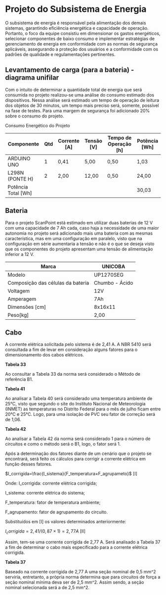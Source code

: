 # **Projeto do Subsistema de Energia**
O subsistema de energia é responsável pela alimentação dos demais sistemas, garantindo eficiência energética e capacidade de operação. Portanto, o foco da equipe consistiu em dimensionar os gastos energéticos, selecionar componentes de baixo consumo e implementar estratégias de gerenciamento de energia em conformidade com as normas de segurança aplicáveis, assegurando a proteção dos usuários e a conformidade com os padrões de qualidade e regulamentações pertinentes.

## **Levantamento de carga (para a bateria) - diagrama unifilar**
Com o intuito de determinar a quantidade total de energia que será consumida no projeto realizou-se uma análise do consumo estimado dos dispositivos. Nessa análise será estimado um tempo de operação de leitura dos objetos de 30 minutos, um tempo mais preciso será, somente, possível na fase de testes. Para uma margem de segurança foi adicionado 20% sobre o consumo do projeto.

Consumo Energético do Projeto

| Componente | Qtd | Corrente [A] |Tensão [V] |Tempo de Operação [h] |Potência [Wh]|
| ------ | ------ |------ |------ |------ |------ |
|ARDUINO UNO|1|0,41|5,00|0,50|1,03|
|L298N (PONTE H)|2|2,00|12,00|0,50|24,00|
|Potência Total [Wh]|||||30,03|

## **Bateria**
Para o projeto ScanPoint está estimado em utilizar duas baterias de 12 V com uma capacidade de 7 Ah cada, caso haja a necessidade de uma maior autonomia no projeto será adicionado mais uma bateria com as mesmas característica, mas em uma configuração em paralelo, visto que na configuração em série aumentaria a tensão e não é o que se deseja visto que os componentes do projeto apresentam uma tensão de alimentação inferior a 12 V.

| Marca                             | UNICOBA       |
|------                             | ------        |
|    Modelo                         |UP1270SEG      |
|Composição das células da bateria  |Chumbo - Ácido |
|Voltagem                           |12V            |
|    Amperagem                      |    7Ah        |
|    Dimensões [cm]                 |    8x16x11    |
|    Peso[kg]                       |    2,00       |

## **Cabo**
A corrente elétrica solicitada pelo sistema é de 2,41 A. A NBR 5410 será consultada a fim de levar em consideração alguns fatores para o dimensionamento dos cabos elétricos.

**Tabela 33**

Ao consultar a Tabela 33 da norma será considerado o Método de referência B1.

**Tabela 41**

Ao analisar a Tabela 40 será considerado uma temperatura ambiente de 25°C, visto que segundo o site do Instituto Nacional de Meteorologia (INMET) as temperaturas no Distrito Federal para o mês de julho ficam entre 20°C e 25°C. Logo, para uma isolação de PVC seu fator de correção será de 1,06.

**Tabela 42**

Ao analisar a Tabela 42 da norma será considerado 1 para o número de circuitos e como o método será o B1, logo, o fator será 1.

Após a determinação dos fatores diante de um cenário que o projeto se encontrará, será feito os cálculos para corrigir a corrente elétrica em função desses fatores.

$I_corrigida=\frac{I_sistema}{F_temperatura×F_agrupameto}$ [I]



Onde:
I_corrigida: corrente elétrica corrigida;

I_sistema: corrente elétrica do sistema;

F_temperatura: fator de temperatura ambiente;

F_agrupamento: fator de agrupamento do circuito.

Substituídos em [I] os valores determinados anteriormente:

$I_corrigida=2,41/(0,87×1)=2,77 A$               [II]

Assim, tem-se uma corrente corrigida de 2,77 A. Será analisado a Tabela 37 a fim de determinar o cabo mais especificado para a corrente elétrica corrigida.


**Tabela 37**

Baseado na corrente corrigida de 2,77 A uma seção nominal de 0,5 mm^2 serviria, entretanto, a própria norma determina que para circuitos de força a seção nominal mínima deva ser de 2,5 mm^2. Assim sendo, a seção nominal selecionada será a de 2,5 mm^2.